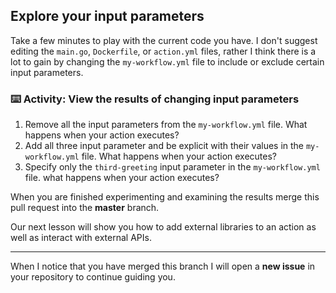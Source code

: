 ## Explore your input parameters

Take a few minutes to play with the current code you have. I don't suggest editing the `main.go`, `Dockerfile`, or `action.yml` files, rather I think there is a lot to gain by changing the `my-workflow.yml` file to include or exclude certain input parameters.

### :keyboard: Activity: View the results of changing input parameters

1. Remove all the input parameters from the `my-workflow.yml` file. What happens when your action executes?
2. Add all three input parameter and be explicit with their values in the `my-workflow.yml` file. What happens when your action executes?
3. Specify only the `third-greeting` input parameter in the `my-workflow.yml` file. what happens when your action executes?

When you are finished experimenting and examining the results merge this pull request into the **master** branch.

Our next lesson will show you how to add external libraries to an action as well as interact with external APIs.

---

When I notice that you have merged this branch I will open a **new issue** in your repository to continue guiding you.
